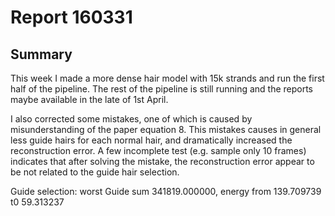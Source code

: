 # Report 160331

## Summary
This week I made a more dense hair model with 15k strands and run the first half of the pipeline. The rest of the pipeline is still running and the reports maybe available in the late of 1st April.

I also corrected some mistakes, one of which is caused by misunderstanding of the paper equation 8. This mistakes causes in general less guide hairs for each normal hair, and dramatically increased the reconstruction error. A few incomplete test (e.g. sample only 10 frames) indicates that after solving the mistake, the reconstruction error appear to be not related to the guide hair selection.

Guide selection: worst
Guide sum 341819.000000, energy from 139.709739 t0 59.313237
